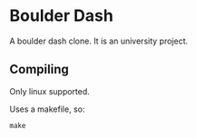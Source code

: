 # Boulder Dash
A boulder dash clone. It is an university project.

## Compiling
Only linux supported.

Uses a makefile, so:
```
make
```
